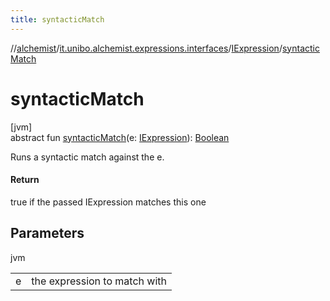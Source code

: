 ```yaml
---
title: syntacticMatch
---
```

//[alchemist](../../../index.html)/[it.unibo.alchemist.expressions.interfaces](../index.html)/[IExpression](index.html)/[syntacticMatch](syntactic-match.html)



# syntacticMatch



[jvm]\
abstract fun [syntacticMatch](syntactic-match.html)(e: [IExpression](index.html)): [Boolean](https://kotlinlang.org/api/latest/jvm/stdlib/kotlin/-boolean/index.html)



Runs a syntactic match against the e.



#### Return



true if the passed IExpression matches this one



## Parameters


jvm

| | |
|---|---|
| e | the expression to match with |




